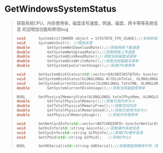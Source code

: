 # GetWindowsSystemStatus
> 获取系统CPU，内存使用率，磁盘读写速度，网速。磁盘，网卡等等系统信息
> 欢迎增加功能和修改bug
> ```c++
> void		SystemInit(DWORD object = SYSSTATE_CPU_USAGE);//系统初始化(初始化多个项目时使用或运算连接)
> void		SystemUnInit();	//释放资源
> double		GetSystemNetDownloadRate();//获取网络下载速度
> double		GetSystemNetUploadRate();//获取网络上传速度
> double		GetSystemDiskReadRate();//获取当前磁盘读速率
> double		GetSystemDiskWriteRate();//获取当前磁盘写速率
> double		GetSystemCpuCurrentUsage();//系统CPU使用率
> 
> void		GetSystemDiskStatus(std::vector<EACHDISKSTATUS> &vectorDisk);//获取各个磁盘使用状态
> void		GetSystemDiskStatus(ULONGLONG& AllDiskTotal, ULONGLONG& AllDiskFree);	//获取系统总得磁盘使用状态
> void		GetSystemCurrentDiskStatus(ULONGLONG& TatolMB, ULONGLONG& FreeCaller);//获取当前磁盘使用状态
> double		GetSystemCurrentDiskUsage();//获取当前磁盘使用率
> 
> BOOL		GetPhysicalMemoryState(ULONGLONG& totalPhysMem, ULONGLONG& physMemUsed);//获取物理内存状态
> double		GetTotalPhysicalMemory();//获取可用内存大小
> double		GetTotalPhysicalMemoryFree();//获取空闲内存
> double		GetTotalPhysicalMemoryUsed();//获取已使用内存大小
> double		GetPhysicalMemoryUsage();	//获取内存使用率
> 
> void		GetNetCardInfo(std::vector<NETCARDINFO> &vectorNetCard);//获取网卡信息
> void		GetOsInfo(std::string &osinfo);//获取操作系统信息 
> void		GetCpuInfo(std::string &CPUinfo);//获取CPU硬件信息 	
> void		GetCPUid(std::string &CPUid);	//获取CPUid
> 
> BOOL		GetHDSerial(std::string &HDSerial);//获取硬盘物理序列号（需要管理员权限）
